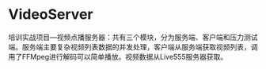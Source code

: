 # VideoServer
培训实战项目—视频点播服务器：共有三个模块，分为服务端、客户端和压力测试端。服务端主要复杂视频列表数据的并发处理，客户端从服务端获取视频列表，调用了FFMpeg进行解码可以简单播放。视频数据从Live555服务器获取。
